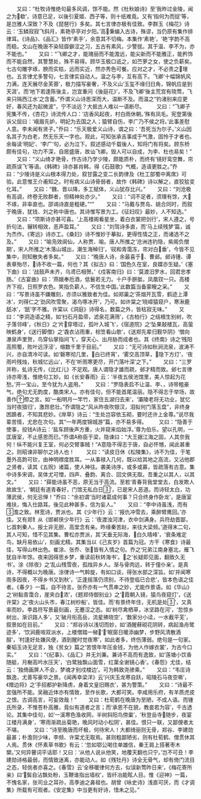 <!-- { "loadSidebar": true } -->
　　又曰：“杜牧诗惟绝句最多风调，馀不能。然《杜秋娘诗》至‘我昨过金陵，闻之为欷’，诗意已足，以後引夏姬、西子等，则十纸难竟。又有‘指何为而捉’等，是岂雅人深致？不及《琵琶行》多矣。其七言律亦极有佳致。李群玉《梅花》诗云：‘玉鳞寂寂飞斜月，素艳亭亭对夕阳。’高秉编入古诗，殊谬，当仍原有集作排律耳。《诗品》、《品汇》皆作‘素手’，余意其不切梅。本集作‘素艳’，‘艳’字韵不高而稳。文山在晚唐不染轻靡僻涩之习，五古有素风，少警拔。其于温、李不为，亦不能也。”
　　又曰：“飞卿之才，能瑰丽而不能澹远，能尖新而不能雅正，能矜饰而不能自然，其警慧处，殊不易得。顾华玉极口诋之，如苎萝之女，使之负薪矣。七古句雕字琢，腴而实枯，远而实近，然亦秀色可餐。应对之才，不必责之理也。五言律尤多警句，七言律实自动人。温之与李，互有高下。飞卿‘十幅锦帆风力满，连天展尽金芙蓉’，极力描写豪奢，不及义山‘玉玺不缘归日角，锦帆应是到天涯’。而‘地下若逢陈後主，岂宜重问《後庭花》’，不及飞卿‘後主荒宫有晓莺，飞来只隔西江水’之含蓄。”乔谓义山诗思深而大，温断不及。而温之“钓渚别来应更好，春风还为起微波”，宁不淡远？大抵古人难以一语断尽。
　　又曰：“飞卿子宪集不传，《杏花》诗流传人口：‘店香风起夜，村白雨休朝。’殊有凤毛。宪登第後诉父屈曰：‘峨眉先妒，明妃为去国之人；猿臂自伤，李广乃不侯之将。’此事差慰人意。李未闻有贤子。”乔曰：“乐天极爱义山诗，谓之曰：‘吾死当为尔子。’义山因名其子为白老，然无乐天一字也。观此，可知张承吉事成于气激，固怜于才者也。余每读‘明妃’、‘李广’句，必为泣下。叙述感动千载後人，知将门有将矣。顾东桥颇有佳句，功力不深，自居盛唐，故讪飞卿。毁人可以自成，为李、杜也易矣！”
　　又曰：“义山绮才艳骨，作古诗乃学少陵，颇能质朴，而终有‘镜好鸾空舞，帘疏燕误飞’等语。《韩碑》诗亦甚肖韩，得《石鼓歌》气概，造语更胜之。”乔曰：“少陵诗是义山根本得力处，叙甘露之变二长韵律及《杜工部蜀中离席》可验。此意惟王介甫知之。时有病义山诗骨弱者，故作《韩碑》诗以解之，直狡狯变化耳。”
　　又曰：“魏、晋以降，多工赋体，义山犹存比兴。”
　　又曰：“刘沧极有高调，终卷无败群者，但精神处亦少。”
　　又曰：“词不足者，须理有馀，大不琢，非率直也。邵谒诗直是粗硬。”“”
　　又曰：“马戴与贾岛、姚合同时，而叙于晚唐，犹钱、刘之称中唐也。其诗惟写景为工。《征妇叹》最妙，人不知选。”
　　又曰：“项斯诗亦甚可喜。‘上高楼阁看星坐，着白衣裳把剑行’，宋人遵之，号折句法，辗转相效，恶声盈耳。”
　　又曰：“刘驾诗多直，而‘马上续残梦’篇，诚为杰作。《寄远》诗亦工。《桑妇》诗不惟妙于摹拟，更得性情之正，而诸选不之及。”
　　又曰：“喻凫效阆仙，人称贾、喻。唐人所推之‘沧洲违钓隐，紫阁负僧期’，宋人所推之‘木落山城出，潮生海棹归’，‘砚和青霭冻，帘对白垂’，今皆不见集中，则知散失者多矣。”
　　又曰：“晚唐人诗，余最喜于、曹邺。邺诗锺、谭表章殆尽，诗不收一篇，何也？其《拟古》曰：‘国色久在室，良媒亦生疑。’《塞下曲》曰：‘战鼓声未齐，乌鸢已相贺。’《戍客南归》曰：‘莫渡汨罗水，回君忠孝肠。’《古宴曲》曰：‘燕娥奉卮酒，低鬟若无力。十户手胼胝，凤凰钗一只。高楼齐下视，日照罗衣色。笑指负薪人，不信生中国。’此数篇当备蒙瞍之采。”
　　又曰：“写景诗虽不嫌雕刻，亦须以雅致者为佳。如郑巢之‘茶烟开瓦雪，鹤迹上潭冰’，刘得仁之‘劲风吹雪聚，渴鸟啄冰开’，乃可。如许棠之‘晓嶂猿窥户，寒湫鹿舐冰’，‘舐’字不雅。许棠以《洞庭》诗得名，数篇之外，皆枯寂无味。”
　　又曰：“李洞造语之精，如‘扫石月盈帚，滤泉花满筛’，《古柏行》之结根生别树，吹子落邻峰’，《秋日》之‘片穿塔过，孤叶入城飞’，《宿道院》之‘坠果敲楼瓦，高萤映鹤身’，《送行脚僧》之‘毳衣沾雨重，棕笠看山欹’，《送郑先辈归觐华阴》‘僧向瀑泉声里贺，鸟穿仙掌指间飞’，穿天心、出月胁而成者也。其《终南》诗之‘残阳高照蜀，败叶远浮泾’，缩数千里于目前。”
　　又曰：“无可诗如秋涧流泉，波涛不兴，亦自清冷可读。如‘磬寒彻几里，白已终宵’，‘雾交高顶草，隐下方灯’，‘夜雨吟残烛，秋城忆远山’，不在‘听雨寒更尽，开门落叶深’之下。”
　　又曰：“三罗并称，虬诗无传，《比红儿》不足观。唐人谓隐才雄而疏，邺才精而致。邺七言律诗亦卑浅，惟绝句工妙。如《长安春雨》云：‘半夜五侯池馆里，美人惊起为花愁。’开一宝山，至今犹为人盗用。”
　　又曰：“罗隐表启不让温、李、，诗带粗豪气，绝句尤无韵度，酷类宋人。亦有佳句，但不能首尾温丽。隐不得志于举场，故善作傺之言。如‘一船明月一竿竹，家住五湖归去来’，‘灞陵老将无功业，犹忆当时夜猎归’，激昂悲壮。”乔谓隐之“风从昨夜吹银汉，泪拟何门落玉盘”，非终身困踬者，不知其悲妙。《岸草》诗云：“生处岂容依玉砌，要时还许上金尊。”说尽我辈苦情，尤悲在次句。其“一年两度锦城游”篇，亦不易多得。
　　又曰：“隐善于使事，投钱Α诗云：‘盐车顾後声方重，火井窥来焰始浮。’尊为伯乐，望以孔明，一匡唐室，不止感恩而已。”乔谓Α称臣于梁，隐谏曰：“大王据江海之固，人其奈我何！纵不能兴复王室，何必交臂事贼！”Α意隐不得志于唐，自必怀憾，闻此甚重之。则昭谏非聊尔之诗人也！
　　又曰：“读皮日休《松陵集》，诗不为佳，于笔墨外高韵可钦，由神明襟度胜耳。一从事禄入几何，既以给其地之高流，又沾他郡之贤者，读其《五贶》诸篇，使人神往。袭美诗序，或多或寡，皆疏落有古意。集中诗多宋调，吴体尤可憎，四声、叠韵、离合、回文俱无取。吾重之以其人，以其文。”
　　又曰：“薛能诗虽不恶，原无当于高流。至若‘青春背我堂堂去，白发欺人故故生’，‘朝廷有道青春好，门馆无私白日’，已是宋人恶道。而诗轻太白，功薄武侯，何无忌惮！”乔曰：“余初谓‘当时诸葛成何事？只合终身作卧龙’，是唐室难扶，悔入仕路耳。後见此种甚多，信为妄人。”
　　又曰：“李中诗虽浅，而有澹之致。林宽诗，贾派也。其《少年行》云：‘报仇冲雪去，乘醉臂鹰回。’亦佳。又有郑钅从《邯郸侠少年行》云：‘夜渡浊河津，衣中剑满身。兵符劫晋鄙，匕首刺秦人。报士非无胆，高堂念有亲。昨缘秦苦赵，来往大梁频。’道得末二句，其人可知，惜不见其集。曹松亦贾派，其‘天垂无际海，白久晴峰’，‘衰条难定鸟，缺月易依山’，刻画尤精。其集当以《己亥岁》首篇为冠。方干《寒食》诗最佳，写得山林出色。崔涂、张乔、张皆有入情之句。乔之‘兄弟江南身塞北，雁飞犹自半年馀。夜来因得思乡梦，重读前秋转海书’。之‘长疑即见面，翻致久无书’。涂《除夜》之‘乱山残雪夜，孤烛异乡人。渐与骨肉远，转于僮仆亲’。是真诗，不得概以为晚唐。涂律诗一气斡旋，有如口谈，得张水部之深旨。如‘并闻寒雨多因夜，不得乡书又到秋’，‘正逢摇落仍须别，不待登临已合悲’，皆本色语之佳者。《春夕》一篇，自不待言。张乔亦有一气贯串之妙，尤能作景语。如《华山》之‘树黏青霭合，崖夹白浓’，《题郑侍御别业》之‘霞朝入镜，猿鸟夜窥灯’，《送许棠》之‘夜火山头市，春江树杪船’，皆佳。而‘有景终年住，无机是处’，又真率而妙。李昌符写景最刻画，无蹇涩之态。如‘树尽禽栖草，冰坚路在河’，‘忽惊乡树出，渐识路人多’，又‘破月衔高岳，流星拂晓空’，‘数家分小迳，一水截平芜’，叙景如在目前。”
　　又曰：“郑谷诗以浅切而妙，如‘酒醒藓砌花阴转，病起渔舟鹭迹多’，‘饮涧鹿喧双派水，上楼僧踏一梯’，‘眠窗日暖添幽梦，步野风清散酒酲’，‘村逢好处嫌风便，酒到醒时觉夜寒’，如此者多，终伤薄弱。绝句是一句家。秦韬玉诗无足言，独《贫女》篇之‘苦恨年年压金钱，为他人作嫁衣裳’，为古今口实。”
　　又曰：“《纪事》、《品汇》并无刘兼。兼诗不高而有逸致，如‘莲塘小饮香随艇，月榭高吟水压天’，‘白鹭独飘山面雪，红蕖全谢镜心香’。《春怨》尤佳，结云：‘独倚画屏人不会，梦魂才别戍楼边’。可为韩致尧骖乘。”
　　又曰：“韦庄诗飘逸，尤善写豪华之景。《闻再幸梁洋》云‘兴庆玉龙寒自跃，昭陵石马夜空嘶’，《赠边将》之‘手招都护新降虏，身着文皇旧赐衣’，甚为警策。”
　　又曰：“诗最不宜强所不能。吴融近体亦有情致，至作长歌，大都可笑。李咸用乐府，有羊质虎皮之恨。古调高言，可妄效哉！”
　　又曰：杜荀鹤在晚唐为至陋，不成人语。而锺氏所录，不惟苍朴高雅，竟似有道者之言；而‘承恩不在貌，教妾若为容’，千古透论。其集中佳句，如‘一溪寒色渔收网，半树斜阳鸟傍巢’，‘秋登岳寺随步，夜宴江楼月满身’，‘寒雨渐疏丛菊艳，晚风时动小松阴’，甚佳。恨只一联，又鄙俚者太不堪。
　　又曰：“诗至晚唐而坏极，何待宋人！大都绮丽则无骨，郑谷、李建勋最甚；朴澹则少味，李频、许棠尤无取焉。甚则粗鄙陋劣，则有杜荀鹤、僧贯休其人焉。贯休《怀素草书歌》有云：‘忽如鄂公喝住单雄信，秦王肩上搭著枣木槊。’又何异瞽词平话耶！又曰：‘从他人说从他笑，地覆天翻也只宁。’岂不可丑！李建勋诗格最弱，而情致迷离，亦能动人。如《残牡丹》诗全无骨气，却有倚门流目之态，轻佻者亦喜之。《春雪》云‘全移暖律何方去，似误新莺昨日来’，《梅花寄所亲》曰‘鬓自沾飘处粉，玉鞭谁指出墙权’，皆纤冶能眩人目。惟《迎神》一篇，不愧名家，张司业之耳孙，高季迪之鼻祖也。胡曾《咏史诗》浅直可厌，而《才调集》所载有可观者。《安定集》中当更有好诗，惜未之见。”
